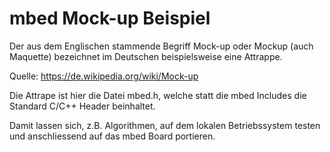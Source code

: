mbed Mock-up Beispiel
=====================

Der aus dem Englischen stammende Begriff Mock-up oder Mockup (auch Maquette) bezeichnet im Deutschen beispielsweise eine Attrappe.

Quelle: https://de.wikipedia.org/wiki/Mock-up

Die Attrape ist hier die Datei mbed.h, welche statt die mbed Includes die Standard C/C++ Header beinhaltet.
 
Damit lassen sich, z.B. Algorithmen, auf dem lokalen Betriebssystem testen und anschliessend auf das mbed Board portieren.
 